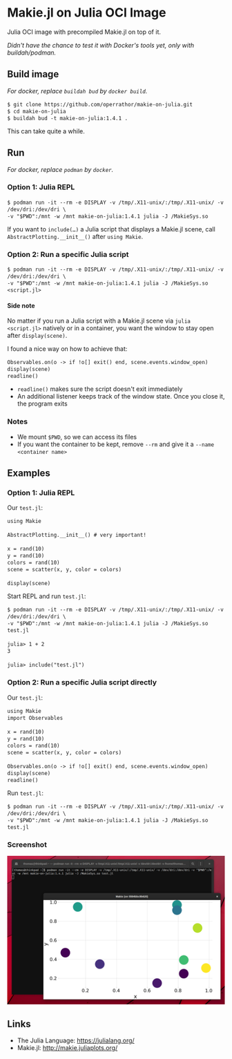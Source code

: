 # Makie.jl on Julia OCI Image

Julia OCI image with precompiled Makie.jl on top of it.

*Didn't have the chance to test it with Docker's tools yet, only with buildah/podman.*

## Build image

*For docker, replace `buildah bud` by `docker build`.*

```
$ git clone https://github.com/operrathor/makie-on-julia.git
$ cd makie-on-julia
$ buildah bud -t makie-on-julia:1.4.1 .
```

This can take quite a while.

## Run

*For docker, replace `podman` by `docker`.*

### Option 1: Julia REPL

```
$ podman run -it --rm -e DISPLAY -v /tmp/.X11-unix/:/tmp/.X11-unix/ -v /dev/dri:/dev/dri \
-v "$PWD":/mnt -w /mnt makie-on-julia:1.4.1 julia -J /MakieSys.so
```

If you want to `include(…)` a Julia script that displays a Makie.jl scene, call `AbstractPlotting.__init__()` after `using Makie`.

### Option 2: Run a specific Julia script

```
$ podman run -it --rm -e DISPLAY -v /tmp/.X11-unix/:/tmp/.X11-unix/ -v /dev/dri:/dev/dri \
-v "$PWD":/mnt -w /mnt makie-on-julia:1.4.1 julia -J /MakieSys.so <script.jl>
```

#### Side note

No matter if you run a Julia script with a Makie.jl scene via `julia <script.jl>` natively or in a container,
you want the window to stay open after `display(scene)`.

I found a nice way on how to achieve that:
```
Observables.on(o -> if !o[] exit() end, scene.events.window_open)
display(scene)
readline()
```

* `readline()` makes sure the script doesn't exit immediately
* An additional listener keeps track of the window state. Once you close it, the program exits

### Notes

* We mount `$PWD`, so we can access its files
* If you want the container to be kept, remove `--rm` and give it a `--name <container name>`

## Examples

### Option 1: Julia REPL

Our `test.jl`:
```
using Makie

AbstractPlotting.__init__() # very important!

x = rand(10)
y = rand(10)
colors = rand(10)
scene = scatter(x, y, color = colors)

display(scene)
```

Start REPL and run `test.jl`:
```
$ podman run -it --rm -e DISPLAY -v /tmp/.X11-unix/:/tmp/.X11-unix/ -v /dev/dri:/dev/dri \
-v "$PWD":/mnt -w /mnt makie-on-julia:1.4.1 julia -J /MakieSys.so test.jl

julia> 1 + 2
3

julia> include("test.jl")
```

### Option 2: Run a specific Julia script directly

Our `test.jl`:
```
using Makie
import Observables

x = rand(10)
y = rand(10)
colors = rand(10)
scene = scatter(x, y, color = colors)

Observables.on(o -> if !o[] exit() end, scene.events.window_open)
display(scene)
readline()
```

Run `test.jl`:
```
$ podman run -it --rm -e DISPLAY -v /tmp/.X11-unix/:/tmp/.X11-unix/ -v /dev/dri:/dev/dri \
-v "$PWD":/mnt -w /mnt makie-on-julia:1.4.1 julia -J /MakieSys.so test.jl
```

### Screenshot

![Makie.jl scene with terminal in background](screenshot.png)

## Links

* The Julia Language: https://julialang.org/
* Makie.jl: http://makie.juliaplots.org/